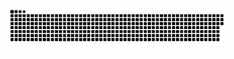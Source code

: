 <picture>
  <source media="(prefers-color-scheme: dark)" srcset="https://raw.githubusercontent.com/16680947541/16680947541/output/github-contribution-grid-snake-dark.svg">
  <source media="(prefers-color-scheme: light)" srcset="https://raw.githubusercontent.com/16680947541/16680947541/output/github-contribution-grid-snake.svg">
  <img alt="github contribution grid snake animation" src="https://raw.githubusercontent.com/16680947541/16680947541/output/github-contribution-grid-snake.svg">
</picture>
